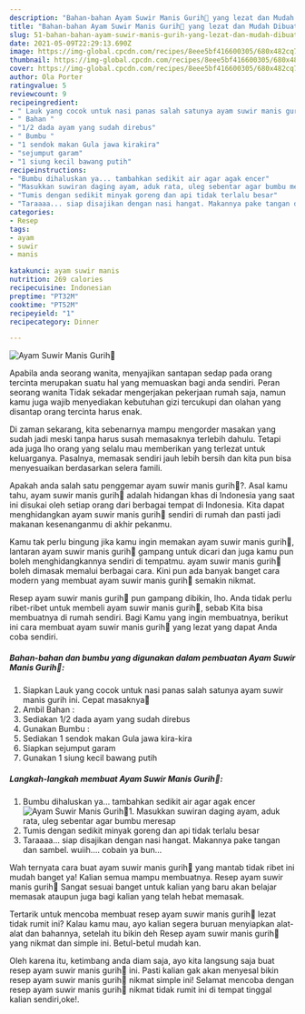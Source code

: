 ```yaml
---
description: "Bahan-bahan Ayam Suwir Manis Gurih🐥 yang lezat dan Mudah Dibuat"
title: "Bahan-bahan Ayam Suwir Manis Gurih🐥 yang lezat dan Mudah Dibuat"
slug: 51-bahan-bahan-ayam-suwir-manis-gurih-yang-lezat-dan-mudah-dibuat
date: 2021-05-09T22:29:13.690Z
image: https://img-global.cpcdn.com/recipes/8eee5bf416600305/680x482cq70/ayam-suwir-manis-gurih🐥-foto-resep-utama.jpg
thumbnail: https://img-global.cpcdn.com/recipes/8eee5bf416600305/680x482cq70/ayam-suwir-manis-gurih🐥-foto-resep-utama.jpg
cover: https://img-global.cpcdn.com/recipes/8eee5bf416600305/680x482cq70/ayam-suwir-manis-gurih🐥-foto-resep-utama.jpg
author: Ola Porter
ratingvalue: 5
reviewcount: 9
recipeingredient:
- " Lauk yang cocok untuk nasi panas salah satunya ayam suwir manis gurih ini Cepat masaknya"
- " Bahan "
- "1/2 dada ayam yang sudah direbus"
- " Bumbu "
- "1 sendok makan Gula jawa kirakira"
- "sejumput garam"
- "1 siung kecil bawang putih"
recipeinstructions:
- "Bumbu dihaluskan ya... tambahkan sedikit air agar agak encer"
- "Masukkan suwiran daging ayam, aduk rata, uleg sebentar agar bumbu meresap"
- "Tumis dengan sedikit minyak goreng dan api tidak terlalu besar"
- "Taraaaa... siap disajikan dengan nasi hangat. Makannya pake tangan dan sambel. wuiih.... cobain ya bun..."
categories:
- Resep
tags:
- ayam
- suwir
- manis

katakunci: ayam suwir manis 
nutrition: 269 calories
recipecuisine: Indonesian
preptime: "PT32M"
cooktime: "PT52M"
recipeyield: "1"
recipecategory: Dinner

---
```



![Ayam Suwir Manis Gurih🐥](https://img-global.cpcdn.com/recipes/8eee5bf416600305/680x482cq70/ayam-suwir-manis-gurih🐥-foto-resep-utama.jpg)

Apabila anda seorang wanita, menyajikan santapan sedap pada orang tercinta merupakan suatu hal yang memuaskan bagi anda sendiri. Peran seorang  wanita Tidak sekadar mengerjakan pekerjaan rumah saja, namun kamu juga wajib menyediakan kebutuhan gizi tercukupi dan olahan yang disantap orang tercinta harus enak.

Di zaman  sekarang, kita sebenarnya mampu mengorder masakan yang sudah jadi meski tanpa harus susah memasaknya terlebih dahulu. Tetapi ada juga lho orang yang selalu mau memberikan yang terlezat untuk keluarganya. Pasalnya, memasak sendiri jauh lebih bersih dan kita pun bisa menyesuaikan berdasarkan selera famili. 



Apakah anda salah satu penggemar ayam suwir manis gurih🐥?. Asal kamu tahu, ayam suwir manis gurih🐥 adalah hidangan khas di Indonesia yang saat ini disukai oleh setiap orang dari berbagai tempat di Indonesia. Kita dapat menghidangkan ayam suwir manis gurih🐥 sendiri di rumah dan pasti jadi makanan kesenanganmu di akhir pekanmu.

Kamu tak perlu bingung jika kamu ingin memakan ayam suwir manis gurih🐥, lantaran ayam suwir manis gurih🐥 gampang untuk dicari dan juga kamu pun boleh menghidangkannya sendiri di tempatmu. ayam suwir manis gurih🐥 boleh dimasak memalui berbagai cara. Kini pun ada banyak banget cara modern yang membuat ayam suwir manis gurih🐥 semakin nikmat.

Resep ayam suwir manis gurih🐥 pun gampang dibikin, lho. Anda tidak perlu ribet-ribet untuk membeli ayam suwir manis gurih🐥, sebab Kita bisa membuatnya di rumah sendiri. Bagi Kamu yang ingin membuatnya, berikut ini cara membuat ayam suwir manis gurih🐥 yang lezat yang dapat Anda coba sendiri.

<!--inarticleads1-->

##### Bahan-bahan dan bumbu yang digunakan dalam pembuatan Ayam Suwir Manis Gurih🐥:

1. Siapkan  Lauk yang cocok untuk nasi panas salah satunya ayam suwir manis gurih ini. Cepat masaknya👀
1. Ambil  Bahan :
1. Sediakan 1/2 dada ayam yang sudah direbus
1. Gunakan  Bumbu :
1. Sediakan 1 sendok makan Gula jawa kira-kira
1. Siapkan sejumput garam
1. Gunakan 1 siung kecil bawang putih




<!--inarticleads2-->

##### Langkah-langkah membuat Ayam Suwir Manis Gurih🐥:

1. Bumbu dihaluskan ya... tambahkan sedikit air agar agak encer
<img src="https://img-global.cpcdn.com/steps/71ea8974571eab1a/160x128cq70/ayam-suwir-manis-gurih🐥-langkah-memasak-1-foto.jpg" alt="Ayam Suwir Manis Gurih🐥">1. Masukkan suwiran daging ayam, aduk rata, uleg sebentar agar bumbu meresap
1. Tumis dengan sedikit minyak goreng dan api tidak terlalu besar
1. Taraaaa... siap disajikan dengan nasi hangat. Makannya pake tangan dan sambel. wuiih.... cobain ya bun...




Wah ternyata cara buat ayam suwir manis gurih🐥 yang mantab tidak ribet ini mudah banget ya! Kalian semua mampu membuatnya. Resep ayam suwir manis gurih🐥 Sangat sesuai banget untuk kalian yang baru akan belajar memasak ataupun juga bagi kalian yang telah hebat memasak.

Tertarik untuk mencoba membuat resep ayam suwir manis gurih🐥 lezat tidak rumit ini? Kalau kamu mau, ayo kalian segera buruan menyiapkan alat-alat dan bahannya, setelah itu bikin deh Resep ayam suwir manis gurih🐥 yang nikmat dan simple ini. Betul-betul mudah kan. 

Oleh karena itu, ketimbang anda diam saja, ayo kita langsung saja buat resep ayam suwir manis gurih🐥 ini. Pasti kalian gak akan menyesal bikin resep ayam suwir manis gurih🐥 nikmat simple ini! Selamat mencoba dengan resep ayam suwir manis gurih🐥 nikmat tidak rumit ini di tempat tinggal kalian sendiri,oke!.

